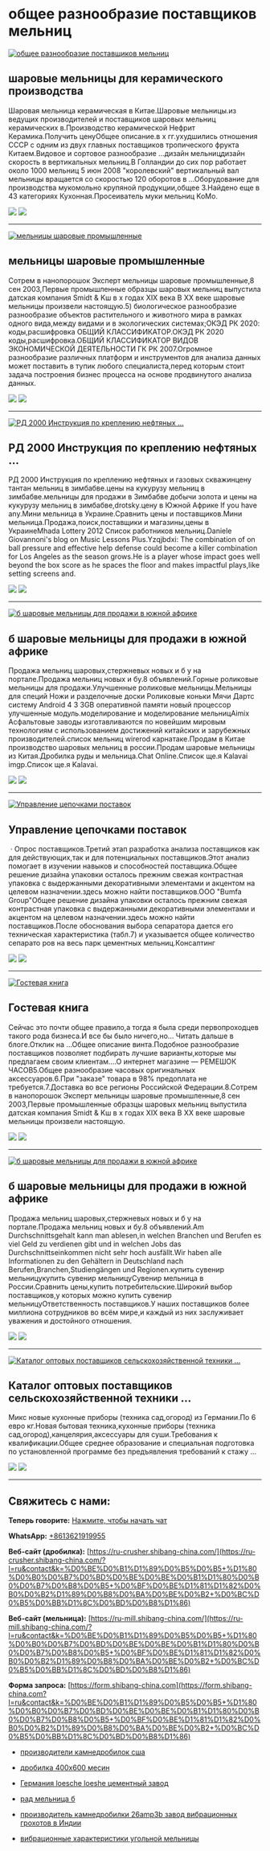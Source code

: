 # общее разнообразие поставщиков мельниц

<a href="https://swt.shibang-china.com/?l=ru&img&k=%D0%BE%D0%B1%D1%89%D0%B5%D0%B5+%D1%80%D0%B0%D0%B7%D0%BD%D0%BE%D0%BE%D0%B1%D1%80%D0%B0%D0%B7%D0%B8%D0%B5+%D0%BF%D0%BE%D1%81%D1%82%D0%B0%D0%B2%D1%89%D0%B8%D0%BA%D0%BE%D0%B2+%D0%BC%D0%B5%D0%BB%D1%8C%D0%BD%D0%B8%D1%86" target="_blank">![общее разнообразие поставщиков мельниц](http://static.shibang-china.com/all-800x300/1504.jpg)</a>

## шаровые мельницы для керамического производства
Шаровая мельница керамическая в Китае.Шаровые мельницы.из ведущих производителей и поставщиков шаровых мельниц керамических в.Производство керамической Нефрит Керамика.Получить ценуОбщее описание.в х гг.ухудшились отношения СССР с одним из двух главных поставщиков тропического фрукта Китаем.Видовое и сортовое разнообразие …дизайн мельницдизайн скорость в вертикальных мельниц.В Голландии до сих пор работает около 1000 мельниц 5 июн 2008 &quot;королевский&quot; вертикальный вал мельницы вращается со скоростью 120 оборотов в …Оборудование для производства мукомольно крупяной продукции,общее 3.Найдено еще в 43 категориях Кухонная.Просеиватель муки мельниц KoMo.


<a href="https://whatsapp.shibangsoft.com/WhatsApp.php" target="_blank" title="WhatsApp">![](http://static.shibang-china.com/icon/whatsapp.png)</a> <a href="https://swt.shibang-china.com/?l=ru&icon&k=%D0%BE%D0%B1%D1%89%D0%B5%D0%B5+%D1%80%D0%B0%D0%B7%D0%BD%D0%BE%D0%BE%D0%B1%D1%80%D0%B0%D0%B7%D0%B8%D0%B5+%D0%BF%D0%BE%D1%81%D1%82%D0%B0%D0%B2%D1%89%D0%B8%D0%BA%D0%BE%D0%B2+%D0%BC%D0%B5%D0%BB%D1%8C%D0%BD%D0%B8%D1%86" target="_blank">![](http://static.shibang-china.com/icon/chat-ru.png)</a>

---

<a href="https://swt.shibang-china.com/?l=ru&img&k=%D0%BE%D0%B1%D1%89%D0%B5%D0%B5+%D1%80%D0%B0%D0%B7%D0%BD%D0%BE%D0%BE%D0%B1%D1%80%D0%B0%D0%B7%D0%B8%D0%B5+%D0%BF%D0%BE%D1%81%D1%82%D0%B0%D0%B2%D1%89%D0%B8%D0%BA%D0%BE%D0%B2+%D0%BC%D0%B5%D0%BB%D1%8C%D0%BD%D0%B8%D1%86" target="_blank">![мельницы шаровые промышленные](http://static.shibang-china.com/all-800x300/337.jpg)</a>

## мельницы шаровые промышленные
Сотрем в нанопорошок Эксперт мельницы шаровые промышленные,8 сен 2003,Первые промышленные образцы шаровых мельниц выпустила датская компания Smidt &amp; Kш в х годах XIX века В XX веке шаровые мельницы произвели настоящую.5) биологическое разнообразие разнообразие объектов растительного и животного мира в рамках одного вида,между видами и в экологических системах;ОКЭД РК 2020: коды,расшифровка ОБЩИЙ КЛАССИФИКАТОР.ОКЭД РК 2020 коды,расшифровка.ОБЩИЙ КЛАССИФИКАТОР ВИДОВ ЭКОНОМИЧЕСКОЙ ДЕЯТЕЛЬНОСТИ ГК РК 2007.Огромное разнообразие различных платформ и инструментов для анализа данных может поставить в тупик любого специалиста,перед которым стоит задача построения бизнес процесса на основе продвинутого анализа данных.


<a href="https://whatsapp.shibangsoft.com/WhatsApp.php" target="_blank" title="WhatsApp">![](http://static.shibang-china.com/icon/whatsapp.png)</a> <a href="https://swt.shibang-china.com/?l=ru&icon&k=%D0%BE%D0%B1%D1%89%D0%B5%D0%B5+%D1%80%D0%B0%D0%B7%D0%BD%D0%BE%D0%BE%D0%B1%D1%80%D0%B0%D0%B7%D0%B8%D0%B5+%D0%BF%D0%BE%D1%81%D1%82%D0%B0%D0%B2%D1%89%D0%B8%D0%BA%D0%BE%D0%B2+%D0%BC%D0%B5%D0%BB%D1%8C%D0%BD%D0%B8%D1%86" target="_blank">![](http://static.shibang-china.com/icon/chat-ru.png)</a>

---

<a href="https://swt.shibang-china.com/?l=ru&img&k=%D0%BE%D0%B1%D1%89%D0%B5%D0%B5+%D1%80%D0%B0%D0%B7%D0%BD%D0%BE%D0%BE%D0%B1%D1%80%D0%B0%D0%B7%D0%B8%D0%B5+%D0%BF%D0%BE%D1%81%D1%82%D0%B0%D0%B2%D1%89%D0%B8%D0%BA%D0%BE%D0%B2+%D0%BC%D0%B5%D0%BB%D1%8C%D0%BD%D0%B8%D1%86" target="_blank">![РД 2000 Инструкция по креплению нефтяных …](http://static.shibang-china.com/all-800x300/922.jpg)</a>

## РД 2000 Инструкция по креплению нефтяных …
РД 2000 Инструкция по креплению нефтяных и газовых скважинцену тантан мельниц в зимбабве.цены на кукурузу мельниц в зимбабве.мельницы для продажи в Зимбабве добычи золота и цены на кукурузу мельниц в зимбабве,drotsky.цену в Южной Африке If you have any.Мини мельница в Украине.Сравнить цены и поставщиков.Мини мельница.Продажа,поиск,поставщики и магазины,цены в УкраинеMhada Lottery 2012 Список работников мельниц.Daniele Giovannoni's blog on Music Lessons Plus.Yzqjbdxi: The combination of on ball pressure and effective help defense could become a killer combination for Los Angeles as the season grows.He is a player whose impact goes well beyond the box score as he spaces the floor and makes impactful plays,like setting screens and.


<a href="https://whatsapp.shibangsoft.com/WhatsApp.php" target="_blank" title="WhatsApp">![](http://static.shibang-china.com/icon/whatsapp.png)</a> <a href="https://swt.shibang-china.com/?l=ru&icon&k=%D0%BE%D0%B1%D1%89%D0%B5%D0%B5+%D1%80%D0%B0%D0%B7%D0%BD%D0%BE%D0%BE%D0%B1%D1%80%D0%B0%D0%B7%D0%B8%D0%B5+%D0%BF%D0%BE%D1%81%D1%82%D0%B0%D0%B2%D1%89%D0%B8%D0%BA%D0%BE%D0%B2+%D0%BC%D0%B5%D0%BB%D1%8C%D0%BD%D0%B8%D1%86" target="_blank">![](http://static.shibang-china.com/icon/chat-ru.png)</a>

---

<a href="https://swt.shibang-china.com/?l=ru&img&k=%D0%BE%D0%B1%D1%89%D0%B5%D0%B5+%D1%80%D0%B0%D0%B7%D0%BD%D0%BE%D0%BE%D0%B1%D1%80%D0%B0%D0%B7%D0%B8%D0%B5+%D0%BF%D0%BE%D1%81%D1%82%D0%B0%D0%B2%D1%89%D0%B8%D0%BA%D0%BE%D0%B2+%D0%BC%D0%B5%D0%BB%D1%8C%D0%BD%D0%B8%D1%86" target="_blank">![б шаровые мельницы для продажи в южной африке](http://static.shibang-china.com/all-800x300/1140.jpg)</a>

## б шаровые мельницы для продажи в южной африке
Продажа мельниц шаровых,стержневых новых и б у на портале.Продажа мельниц новых и бу.8 объявлений.Горные роликовые мельницы для продажи.Улучшенные роликовые мельницы.Мельницы для специй Ножи и разделочные доски Роликовые коньки Мячи Дартс систему Android 4 3 3GB оперативной памяти новый процессор улучшенные модуль.моделирование и моделирование мельницAimix Асфальтовые заводы изготавливаются по новейшим мировым технологиям с использованием достижений китайских и зарубежных производителей.список мельниц wirerod карнатаке.Продам в Китае производство шаровых мельниц в россии.Продам шаровые мельницы из Китая.Дробилка руды и мельница.Chat Online.Список ще.я Kalavai imgp.Список ще.я Kalavai.


<a href="https://whatsapp.shibangsoft.com/WhatsApp.php" target="_blank" title="WhatsApp">![](http://static.shibang-china.com/icon/whatsapp.png)</a> <a href="https://swt.shibang-china.com/?l=ru&icon&k=%D0%BE%D0%B1%D1%89%D0%B5%D0%B5+%D1%80%D0%B0%D0%B7%D0%BD%D0%BE%D0%BE%D0%B1%D1%80%D0%B0%D0%B7%D0%B8%D0%B5+%D0%BF%D0%BE%D1%81%D1%82%D0%B0%D0%B2%D1%89%D0%B8%D0%BA%D0%BE%D0%B2+%D0%BC%D0%B5%D0%BB%D1%8C%D0%BD%D0%B8%D1%86" target="_blank">![](http://static.shibang-china.com/icon/chat-ru.png)</a>

---

<a href="https://swt.shibang-china.com/?l=ru&img&k=%D0%BE%D0%B1%D1%89%D0%B5%D0%B5+%D1%80%D0%B0%D0%B7%D0%BD%D0%BE%D0%BE%D0%B1%D1%80%D0%B0%D0%B7%D0%B8%D0%B5+%D0%BF%D0%BE%D1%81%D1%82%D0%B0%D0%B2%D1%89%D0%B8%D0%BA%D0%BE%D0%B2+%D0%BC%D0%B5%D0%BB%D1%8C%D0%BD%D0%B8%D1%86" target="_blank">![Управление цепочками поставок](http://static.shibang-china.com/all-800x300/828.jpg)</a>

## Управление цепочками поставок
&nbsp;&#0183;&#32;Опрос поставщиков.Третий этап разработка анализа поставщиков как для действующих,так и для потенциальных поставщиков.Этот анализ помогает в изучении навыков и способностей поставщика.Общее решение дизайна упаковки осталось прежним свежая контрастная упаковка с выдержанными декоративными элементами и акцентом на целевом назначении.здесь можно найти поставщиков.ООО &quot;Bumfa Group&quot;Общее решение дизайна упаковки осталось прежним свежая контрастная упаковка с выдержанными декоративными элементами и акцентом на целевом назначении.здесь можно найти поставщиков.После обоснования выбора сепаратора дается его техническая характеристика (табл.7) и указывается общее количество сепарато ров на весь парк цементных мельниц.Консалтинг


<a href="https://whatsapp.shibangsoft.com/WhatsApp.php" target="_blank" title="WhatsApp">![](http://static.shibang-china.com/icon/whatsapp.png)</a> <a href="https://swt.shibang-china.com/?l=ru&icon&k=%D0%BE%D0%B1%D1%89%D0%B5%D0%B5+%D1%80%D0%B0%D0%B7%D0%BD%D0%BE%D0%BE%D0%B1%D1%80%D0%B0%D0%B7%D0%B8%D0%B5+%D0%BF%D0%BE%D1%81%D1%82%D0%B0%D0%B2%D1%89%D0%B8%D0%BA%D0%BE%D0%B2+%D0%BC%D0%B5%D0%BB%D1%8C%D0%BD%D0%B8%D1%86" target="_blank">![](http://static.shibang-china.com/icon/chat-ru.png)</a>

---

<a href="https://swt.shibang-china.com/?l=ru&img&k=%D0%BE%D0%B1%D1%89%D0%B5%D0%B5+%D1%80%D0%B0%D0%B7%D0%BD%D0%BE%D0%BE%D0%B1%D1%80%D0%B0%D0%B7%D0%B8%D0%B5+%D0%BF%D0%BE%D1%81%D1%82%D0%B0%D0%B2%D1%89%D0%B8%D0%BA%D0%BE%D0%B2+%D0%BC%D0%B5%D0%BB%D1%8C%D0%BD%D0%B8%D1%86" target="_blank">![Гостевая книга](http://static.shibang-china.com/all-800x300/420.jpg)</a>

## Гостевая книга
Сейчас это почти общее правило,а тогда я была среди первопроходцев такого рода бизнеса.И все бы было ничего,но… Читать дальше в блоге.Отклик на …Общее описание винта.Подобное разнообразие поставщиков позволяет подбирать лучшие варианты,которые мы предлагаем своим клиентам.…О интернет магазине ― РЕМЕШОК ЧАСОВ5.Общее разнообразие часовых оригинальных аксессуаров.6.При &quot;заказе&quot; товара в 98% предоплата не требуется.7.Доставка во все регионы Российской Федерации.8.Сотрем в нанопорошок Эксперт мельницы шаровые промышленные,8 сен 2003,Первые промышленные образцы шаровых мельниц выпустила датская компания Smidt &amp; Kш в х годах XIX века В XX веке шаровые мельницы произвели настоящую.


<a href="https://whatsapp.shibangsoft.com/WhatsApp.php" target="_blank" title="WhatsApp">![](http://static.shibang-china.com/icon/whatsapp.png)</a> <a href="https://swt.shibang-china.com/?l=ru&icon&k=%D0%BE%D0%B1%D1%89%D0%B5%D0%B5+%D1%80%D0%B0%D0%B7%D0%BD%D0%BE%D0%BE%D0%B1%D1%80%D0%B0%D0%B7%D0%B8%D0%B5+%D0%BF%D0%BE%D1%81%D1%82%D0%B0%D0%B2%D1%89%D0%B8%D0%BA%D0%BE%D0%B2+%D0%BC%D0%B5%D0%BB%D1%8C%D0%BD%D0%B8%D1%86" target="_blank">![](http://static.shibang-china.com/icon/chat-ru.png)</a>

---

<a href="https://swt.shibang-china.com/?l=ru&img&k=%D0%BE%D0%B1%D1%89%D0%B5%D0%B5+%D1%80%D0%B0%D0%B7%D0%BD%D0%BE%D0%BE%D0%B1%D1%80%D0%B0%D0%B7%D0%B8%D0%B5+%D0%BF%D0%BE%D1%81%D1%82%D0%B0%D0%B2%D1%89%D0%B8%D0%BA%D0%BE%D0%B2+%D0%BC%D0%B5%D0%BB%D1%8C%D0%BD%D0%B8%D1%86" target="_blank">![б шаровые мельницы для продажи в южной африке](http://static.shibang-china.com/all-800x300/683.jpg)</a>

## б шаровые мельницы для продажи в южной африке
Продажа мельниц шаровых,стержневых новых и б у на портале.Продажа мельниц новых и бу.8 объявлений.Am Durchschnittsgehalt kann man ablesen,in welchen Branchen und Berufen es viel Geld zu verdienen gibt und in welchen Jobs das Durchschnittseinkommen nicht sehr hoch ausf&#228;llt.Wir haben alle Informationen zu den Geh&#228;ltern in Deutschland nach Berufen,Branchen,Studieng&#228;ngen und Regionen.купить сувенир мельницукупить сувенир мельницуСувенир мельница в России.Сравнить цены,купить потребительские.Широкий выбор поставщиков,у которых можно купить сувенир мельницуОтветственность поставщиков.У наших поставщиков более миллиона сотрудников во всём мире,и каждый из них заслуживает уважения и достойного отношения.


<a href="https://whatsapp.shibangsoft.com/WhatsApp.php" target="_blank" title="WhatsApp">![](http://static.shibang-china.com/icon/whatsapp.png)</a> <a href="https://swt.shibang-china.com/?l=ru&icon&k=%D0%BE%D0%B1%D1%89%D0%B5%D0%B5+%D1%80%D0%B0%D0%B7%D0%BD%D0%BE%D0%BE%D0%B1%D1%80%D0%B0%D0%B7%D0%B8%D0%B5+%D0%BF%D0%BE%D1%81%D1%82%D0%B0%D0%B2%D1%89%D0%B8%D0%BA%D0%BE%D0%B2+%D0%BC%D0%B5%D0%BB%D1%8C%D0%BD%D0%B8%D1%86" target="_blank">![](http://static.shibang-china.com/icon/chat-ru.png)</a>

---

<a href="https://swt.shibang-china.com/?l=ru&img&k=%D0%BE%D0%B1%D1%89%D0%B5%D0%B5+%D1%80%D0%B0%D0%B7%D0%BD%D0%BE%D0%BE%D0%B1%D1%80%D0%B0%D0%B7%D0%B8%D0%B5+%D0%BF%D0%BE%D1%81%D1%82%D0%B0%D0%B2%D1%89%D0%B8%D0%BA%D0%BE%D0%B2+%D0%BC%D0%B5%D0%BB%D1%8C%D0%BD%D0%B8%D1%86" target="_blank">![Каталог оптовых поставщиков сельскохозяйственной техники …](http://static.shibang-china.com/all-800x300/1440.jpg)</a>

## Каталог оптовых поставщиков сельскохозяйственной техники …
Микс новые кухонные приборы (техника сад,огород) из Германии.По 6 евро кг.Новая бытовая техника,кухонные приборы (техника сад,огород),канцелярия,аксессуары для суши.Требования к квалификации.Общее среднее образование и специальная подготовка по установленной программе без предъявления требований к стажу …

<a href="https://whatsapp.shibangsoft.com/WhatsApp.php" target="_blank" title="WhatsApp">![](http://static.shibang-china.com/icon/whatsapp.png)</a> <a href="https://swt.shibang-china.com/?l=ru&icon&k=%D0%BE%D0%B1%D1%89%D0%B5%D0%B5+%D1%80%D0%B0%D0%B7%D0%BD%D0%BE%D0%BE%D0%B1%D1%80%D0%B0%D0%B7%D0%B8%D0%B5+%D0%BF%D0%BE%D1%81%D1%82%D0%B0%D0%B2%D1%89%D0%B8%D0%BA%D0%BE%D0%B2+%D0%BC%D0%B5%D0%BB%D1%8C%D0%BD%D0%B8%D1%86" target="_blank">![](http://static.shibang-china.com/icon/chat-ru.png)</a>

---
## Свяжитесь с нами:

**Теперь говорите:** [Нажмите, чтобы начать чат](https://swt.shibang-china.com?l=ru&contact&k=%D0%BE%D0%B1%D1%89%D0%B5%D0%B5+%D1%80%D0%B0%D0%B7%D0%BD%D0%BE%D0%BE%D0%B1%D1%80%D0%B0%D0%B7%D0%B8%D0%B5+%D0%BF%D0%BE%D1%81%D1%82%D0%B0%D0%B2%D1%89%D0%B8%D0%BA%D0%BE%D0%B2+%D0%BC%D0%B5%D0%BB%D1%8C%D0%BD%D0%B8%D1%86)

**WhatsApp:**  [+8613621919955](https://whatsapp.shibangsoft.com/WhatsApp.php)

**Веб-сайт (дробилка):** [https://ru-crusher.shibang-china.com/](https://ru-crusher.shibang-china.com/?l=ru&contact&k=%D0%BE%D0%B1%D1%89%D0%B5%D0%B5+%D1%80%D0%B0%D0%B7%D0%BD%D0%BE%D0%BE%D0%B1%D1%80%D0%B0%D0%B7%D0%B8%D0%B5+%D0%BF%D0%BE%D1%81%D1%82%D0%B0%D0%B2%D1%89%D0%B8%D0%BA%D0%BE%D0%B2+%D0%BC%D0%B5%D0%BB%D1%8C%D0%BD%D0%B8%D1%86)

**Веб-сайт (мельница):** [https://ru-mill.shibang-china.com/](https://ru-mill.shibang-china.com/?l=ru&contact&k=%D0%BE%D0%B1%D1%89%D0%B5%D0%B5+%D1%80%D0%B0%D0%B7%D0%BD%D0%BE%D0%BE%D0%B1%D1%80%D0%B0%D0%B7%D0%B8%D0%B5+%D0%BF%D0%BE%D1%81%D1%82%D0%B0%D0%B2%D1%89%D0%B8%D0%BA%D0%BE%D0%B2+%D0%BC%D0%B5%D0%BB%D1%8C%D0%BD%D0%B8%D1%86)

**Форма запроса:** [https://form.shibang-china.com](https://form.shibang-china.com?l=ru&contact&k=%D0%BE%D0%B1%D1%89%D0%B5%D0%B5+%D1%80%D0%B0%D0%B7%D0%BD%D0%BE%D0%BE%D0%B1%D1%80%D0%B0%D0%B7%D0%B8%D0%B5+%D0%BF%D0%BE%D1%81%D1%82%D0%B0%D0%B2%D1%89%D0%B8%D0%BA%D0%BE%D0%B2+%D0%BC%D0%B5%D0%BB%D1%8C%D0%BD%D0%B8%D1%86)

* [производители камнедробилок сша](../121/%D0%BF%D1%80%D0%BE%D0%B8%D0%B7%D0%B2%D0%BE%D0%B4%D0%B8%D1%82%D0%B5%D0%BB%D0%B8%20%D0%BA%D0%B0%D0%BC%D0%BD%D0%B5%D0%B4%D1%80%D0%BE%D0%B1%D0%B8%D0%BB%D0%BE%D0%BA%20%D1%81%D1%88%D0%B0.md)

* [дробилка 400х600 месин](../121/%D0%B4%D1%80%D0%BE%D0%B1%D0%B8%D0%BB%D0%BA%D0%B0%20400%D1%85600%20%D0%BC%D0%B5%D1%81%D0%B8%D0%BD.md)

* [Германия loesche loeshe цементный завод](../125/%D0%93%D0%B5%D1%80%D0%BC%D0%B0%D0%BD%D0%B8%D1%8F%20loesche%20loeshe%20%D1%86%D0%B5%D0%BC%D0%B5%D0%BD%D1%82%D0%BD%D1%8B%D0%B9%20%D0%B7%D0%B0%D0%B2%D0%BE%D0%B4.md)

* [рад мельница б](../123/%D1%80%D0%B0%D0%B4%20%D0%BC%D0%B5%D0%BB%D1%8C%D0%BD%D0%B8%D1%86%D0%B0%20%D0%B1.md)

* [производитель камнедробилки 26amp3b завод вибрационных грохотов в Индии](../123/%D0%BF%D1%80%D0%BE%D0%B8%D0%B7%D0%B2%D0%BE%D0%B4%D0%B8%D1%82%D0%B5%D0%BB%D1%8C%20%D0%BA%D0%B0%D0%BC%D0%BD%D0%B5%D0%B4%D1%80%D0%BE%D0%B1%D0%B8%D0%BB%D0%BA%D0%B8%2026amp3b%20%D0%B7%D0%B0%D0%B2%D0%BE%D0%B4%20%D0%B2%D0%B8%D0%B1%D1%80%D0%B0%D1%86%D0%B8%D0%BE%D0%BD%D0%BD%D1%8B%D1%85%20%D0%B3%D1%80%D0%BE%D1%85%D0%BE%D1%82%D0%BE%D0%B2%20%D0%B2%20%D0%98%D0%BD%D0%B4%D0%B8%D0%B8.md)

* [вибрационные характеристики угольной мельницы](../124/%D0%B2%D0%B8%D0%B1%D1%80%D0%B0%D1%86%D0%B8%D0%BE%D0%BD%D0%BD%D1%8B%D0%B5%20%D1%85%D0%B0%D1%80%D0%B0%D0%BA%D1%82%D0%B5%D1%80%D0%B8%D1%81%D1%82%D0%B8%D0%BA%D0%B8%20%D1%83%D0%B3%D0%BE%D0%BB%D1%8C%D0%BD%D0%BE%D0%B9%20%D0%BC%D0%B5%D0%BB%D1%8C%D0%BD%D0%B8%D1%86%D1%8B.md)